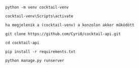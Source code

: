 `python -m venv cocktail-venv`

`cocktail-venv\Scripts\activate`

`ha megjelenik a (cocktail-venv) a konzolon akkor működött`

`git clone https://github.com/Cyri0/cocktail-api.git`

`cd cocktail-api`

`pip install -r requirements.txt`

`python manage.py runserver`
